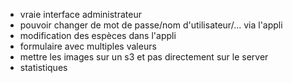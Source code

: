 - vraie interface administrateur
- pouvoir changer de mot de passe/nom d'utilisateur/... via l'appli
- modification des espèces dans l'appli
- formulaire avec multiples valeurs
- mettre les images sur un s3 et pas directement sur le server
- statistiques